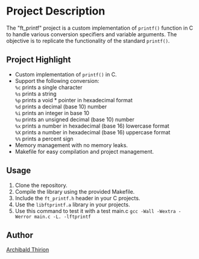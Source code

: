 # Project Description

The "ft_printf" project is a custom implementation of `printf()` function in C to handle various conversion specifiers and variable arguments. The objective is to replicate the functionality of the standard `printf()`.
## Project Highlight

- Custom implementation of `printf()` in C.
- Support the following conversion:  
    `%c` prints a single character   
    `%s` prints a string  
    `%p` prints a void * pointer in hexadecimal format   
    `%d` prints a decimal (base 10) number  
    `%i` prints an integer in base 10  
    `%u` prints an unsigned decimal (base 10) number  
    `%x` prints a number in hexadecimal (base 16) lowercase format  
    `%X` prints a number in hexadecimal (base 16) uppercase format  
    `%%` prints a percent sign   
- Memory management with no memory leaks.
- Makefile for easy compilation and project management.

## Usage

1. Clone the repository.
2. Compile the library using the provided Makefile.
3. Include the `ft_printf.h` header in your C projects.
4. Use the `libftprintf.a` library in your projects.
5. Use this command to test it with a test main.c `gcc -Wall -Wextra -Werror main.c -L. -lftprintf` 

## Author

[Archibald Thirion](https://github.com/Archips)
